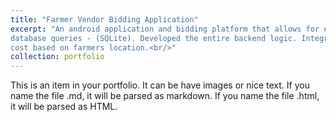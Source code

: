 ```yaml
---
title: "Farmer Vendor Bidding Application"
excerpt: "An android application and bidding platform that allows for efficient farmer-vendor interaction. Wrote efficient
database queries - (SQLite). Developed the entire backend logic. Integrated Google maps API to calculate the delivery
cost based on farmers location.<br/>"
collection: portfolio
---
```

<!-- <head>
    <title><a>Farmer Vendor Bidding Application></a></title>
</head>
<body>
    An android application and bidding platform that allows for efficient farmer-vendor interaction. Wrote efficient
database queries - (SQLite). Developed the entire backend logic. Integrated Google maps API to calculate the delivery
cost based on farmers location.<br/>
</body> -->

This is an item in your portfolio. It can be have images or nice text. If you name the file .md, it will be parsed as markdown. If you name the file .html, it will be parsed as HTML. 

